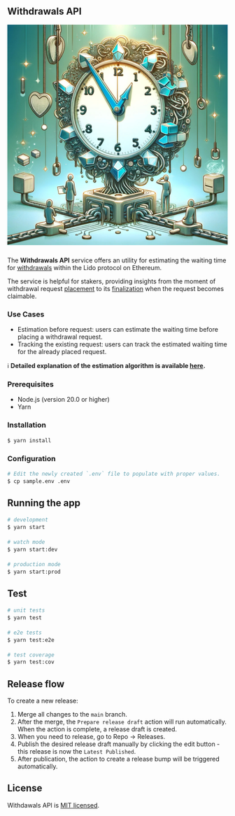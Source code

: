 ## Withdrawals API

<div style="display: flex; flex-direction: column; align-items: center; justify-content: center; padding-bottom: 12px;">
    <img alt="Withdrawals API Logo" src="./static/img/logo.jpg" />
</div>

The **Withdrawals API** service offers an utility for estimating the waiting time for [withdrawals](https://docs.lido.fi/guides/lido-tokens-integration-guide#withdrawals-unsteth) within the Lido protocol on Ethereum.

The service is helpful for stakers, providing insights from the moment of withdrawal request [placement](https://docs.lido.fi/contracts/withdrawal-queue-erc721#request) to its [finalization](https://docs.lido.fi/contracts/withdrawal-queue-erc721#finalization) when the request becomes claimable.

### Use Cases

- Estimation before request: users can estimate the waiting time before placing a withdrawal request.
- Tracking the existing request: users can track the estimated waiting time for the already placed request.

ℹ️ **Detailed explanation of the estimation algorithm is available [here](how-estimation-works.md).**

### Prerequisites

- Node.js (version 20.0 or higher)
- Yarn

### Installation

```bash
$ yarn install
```

### Configuration

```bash
# Edit the newly created `.env` file to populate with proper values.
$ cp sample.env .env
```



## Running the app


```bash
# development
$ yarn start

# watch mode
$ yarn start:dev

# production mode
$ yarn start:prod
```

## Test

```bash
# unit tests
$ yarn test

# e2e tests
$ yarn test:e2e

# test coverage
$ yarn test:cov
```

## Release flow

To create a new release:

1. Merge all changes to the `main` branch.
1. After the merge, the `Prepare release draft` action will run automatically. When the action is complete, a release draft is created.
1. When you need to release, go to Repo → Releases.
1. Publish the desired release draft manually by clicking the edit button - this release is now the `Latest Published`.
1. After publication, the action to create a release bump will be triggered automatically.

## License

Withdawals API is [MIT licensed](LICENSE).
